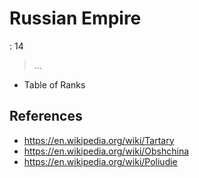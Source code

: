 # Russian Empire

: 14

> …
> 

- Table of Ranks

## References

- https://en.wikipedia.org/wiki/Tartary
- https://en.wikipedia.org/wiki/Obshchina
- https://en.wikipedia.org/wiki/Poliudie